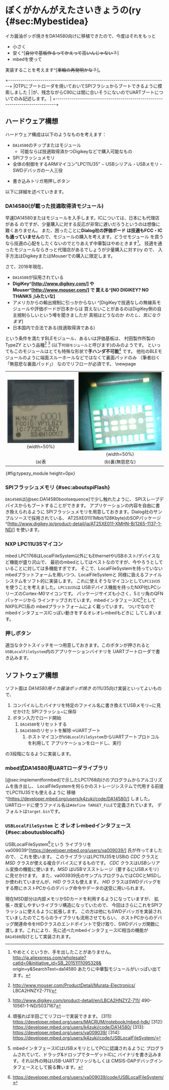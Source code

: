 
<!--
# NXP社LPC11U35とマイクロSDカードでイカ醤油*もどき*する
-->
# ぼくがかんがえたさいきょうの(ry {#sec:Mybestidea}
イカ醤油ポッポ焼きをDA14580向けに移植できたので、今度はそれをもっと

- 小さく
- 安く^[~~自分で基板作るってかえって高いんじゃない？~~]
- mbedを使って

実装することを考えます^[~~車輪の再発明かな？~~]。

<!-- _次の版で消す_ -->

+------------------------------------------------------------------------------+
|OTPにブートローダを焼いておいてSPIフラシュからブートできるように模索しました  |
|が、残念ながらC90には間に合いそうにないのでUARTブートについてのみ記述します。 |
+------------------------------------------------------------------------------+

## ハードウェア構想
ハードウェア構成は以下のようなものを考えます：

- `DA14580`のチップまたはモジュール
    - 可能ならば技適取得済かつDigikeyなどで購入可能なもの
- SPIフラッシュメモリ
- 全体の制御をするARMマイコン"LPC11U35"
    − USBシリアル・USBメモリ・SWDデバッガの一人三役
<!-- - マイクロSDカード -->
<!-- - SWDデバッグコネクタ -->
- 書き込みトリガ用押しボタン

以下に詳細を述べていきます。

### DA14580(が載った技適取得済モジュール)
早速DA14580またはモジュールを入手します。ICについては、日本にも代理店がある
のですが、少量購入に対する反応が非常に遅いだろうというのは想像に難くありません。
また、困ったことに**Dialog社の評価ボード
は技適もFCC・ICも通っていません**ので、モジュールの購入を考えます。どうせモジュール
を買うなら技適の心配をしたくないのでとりあえず中華製はやめときます[^notmadeinchina]。
技適を通ったモジュールならきっと代理店があるでしょうが少量購入に対す(ry ので、
入手方法はDigikeyまたはMouserでの購入に限定します。

さて、2016年現在、

- `DA14580`が採用されている
- **DigiKey^[http://www.digikey.com/] やMouser^[http://www.mouser.com/] で
買える^[NO DIGIKEY? NO THANKS ;)みたいな]**
- アメリカからの輸出規制に引っかからない
^[DigiKeyで技適なしの無線系モジュールや評価ボードが日本からは
買えないことがあるのはDigiKey側の自主規制らしいという噂を聞きましたが
真相はどうなのか _わたし、気になります_]
- 日本国内で合法である(技適取得済である)

という条件を満たすBLEモジュール、あるいは評価基板は、
村田製作所製のTypeZY
という品種[^ZYmouser] [^ZYdigikey] (以下`村田モジュール`と呼びます)のみのようです。
といってもこのモジュールはとても特殊な形状で**手ハンダ不可能**[^317]
です。
他社のBLEモジュールのように端面スルーホールなどではなくて裏面パッドのみ
（筆者曰く「無慈悲な裏面パッド」）
なのでリフローが必須です。
\\newpage

|                                         |                                                |
|:---------------------------------------:|:----------------------------------------------:|
| ![](images/MurataModule.jpg){width=50%} | ![](images/MurataModule_bottom.jpg){width=50%} |
|                  (a)表                  |                (b)裏(無慈悲な)                 |
![村田製作所製 TypeZYモジュール](images/dummy.png){#fig:typezy_module height=0px}

### SPIフラッシュメモリ {#sec:aboutspiFlash}
`DA14580`は[@sec:DA14580bootsequence]で少し触れたように、
SPIスレーブデバイスからもブートすることができます。
アプリケーションの内容を自由に書き換えられるように
SPIフラッシュメモリを用意しておきます。Dialog社のサンプルソースで採用されている、
AT25XE011(1Mbit/128Kbyte)のSOPパッケージ
^[http://www.digikey.jp/product-detail/ja/AT25XE011-XMHN-B/1265-1137-1-ND/] を使います。

### NXP LPC11U35マイコン
mbed LPC1768はLocalFileSystem以外にもEthernetやUSBホスト/デバイスなど機能が盛り沢山で、
最初のmbedとしてはベストなのですが、今やろうとしていることに対しては多機能すぎです。
そこで、LocalFileSystemを持っていないmbedプラットフォームを用いつつ、LocalFileSystemと
同様に扱えるファイルシステムをソフト的に実装します。
これに使えそうなマイコンとして`LPC11U35`を使うことを考えました。`LPC11U35`は
USBデバイス機能を持ったNXP社LPCシリーズのCortex-M0マイコンです。
パッケージサイズも小さく、5ミリ角のQFNパッケージから
ラインナップされています。mbedインタフェースIC[^3]としてNXP(LPC)系の
mbedプラットフォームによく載っています。
ついでなのでmbedインタフェースICっぽい動きをするオレオレmbedもどきに
してしまいます。

<!-- ### マイクロSDカード
mbed.org上に上がっている各種ライブラリには、マイクロSDカードを扱うものもあります。
LocalFileSystemはmbed LPC1768/11U24の基板に実装されているSPIフラッシュメモリを
利用していますが、その部分のライブラリ類はMDK-ARMのフリー版ではコンパイルできないので、
マイクロSDカードで代替させる方法を考えます。 -->

### 押しボタン
適当なタクトスイッチを一つ用意しておきます。このボタンが押されると
`USBLocalFileSystem`内のアプリケーションバイナリを
UARTブートローダで書き込みます。

<!--
SPIフラッシュメモリに
ダウンロードし、その後
UARTブートローダで
セカンダリブートローダを
書き込みます。
 -->
## ソフトウェア構想
ソフト面は _DA14580用イカ醤油ポッポ焼き_ の11U35向け実装といってよいもので、
 <!-- *OTP書き込みをとりあえず諦めることにして、* -->

<!-- 1. PCでアプリケーションとセカンダリブートローダをコンパイル -
1回コンパイルしてmbedに保存しておけば大丈夫です。
ホストマイコンのフラッシュ領域にstatic constとして保存するという方法もあります。 -->
1. コンパイルしたバイナリを特定のファイル名に書き換えてUSBメモリ~に見せかけた
SPIフラッシュ~に保存
1. ボタン入力でロード開始
    1. `DA14580`をリセットする
    <!-- 1. ホストマイコンが`USBLocalFileSystem`に保存されたアプリケーションバイナリを
    SPIフラッシュに書き込む -->
    1. `DA14580`のリセットを解除→UARTブート
        1. ホストマイコンが`USBLocalFileSystem`からUARTブートプロトコルを利用して
        アプリケーションをロードし、実行
        <!-- セカンダリブートローダをロードする
        1. セカンダリブートローダがSPIフラッシュからアプリケーションをロードし、実行 -->

の3段階になるように実装します。

<!-- ### OTP書き込みは諦める？
実はがんばればできなくはないです。しかしながらリスク\
^[OTP書込みに失敗すると1個1,500円くらいするモジュールがパーになる]
が大きすぎるので諦めます。公式の評価ボードにはOTP書込み電圧を作る回路が
載っているのでそれを利用して焼くことは可能だと思います。
他にもOTPライタプログラムをUARTブートローダで書き込んだあとしかるべき
パケットを送りつければ焼いてくれるっぽいところまでソースを追いかけましたが、
その様子をデバッグできるのかわからないのでしばらくは置いておきます。

Table: （参考）OTP書き込み用パケットの構造

`Out/packet_t.md`{.include}
 -->
<!--
### DA14580用セカンダリブートローダ
`DA14580`は先述の通りOTPに何も書かれていなくてもアプリケーションをロード・実行
することができます。
しかし、この時使われるピンは予約されていて変更できません。自由にピン配置を決めるために
セカンダリブートローダのソースツリー一式がSDK内に用意されています。
セカンダリブートローダを使用するためには次のいずれかの方法で
SRAMに書き込まなければなりません：

1. OTPに書き込んでおいて、リセット時にSRAMにロードする -> **不採用**
1. ハードウェアブートローダを利用してSRAMにロードする -> _こっちを採用_

ただし、どちらにせよ、アプリケーションバイナリは
セカンダリが実行されるより前にSPIフラッシュに書き込まれている必要があります。
 -->

### mbed式DA14580用UARTローダライブラリ
[@sec:implementformbed]で示したLPC1768向けのプログラムからアルゴリズムを抜き出し、
LocalFileSystemを何らかのストレージシステムで代用する前提でLPC11U35でも使えるように
移植^[https://developer.mbed.org/users/k4zuki/code/DA14580/] しました。
UARTロードに使うファイル名は`#define TARGET_FiLE`で定義されています。
デフォルトは`target.bin`です。

### `USBLocalFileSystem` と オレオレmbedインタフェース {#sec:aboutusblocalfs}
USBLocalFileSystem[^315]という
ライブラリをva009039^[https://developer.mbed.org/users/va009039/] 氏が作ってましたので、
これを使います。
このライブラリはLPC11U35をUSBの _CDC_ クラスと _MSD_ クラスが使える複合デバイスにするものです。
_CDC_ クラスはUSBシリアル変換の機能に使います。_MSD_ はUSBマスストレージ（要するにUSBメモリ）
に見せかけます。
また、va003939氏のサンプルプログラムではCDCとMSDしか使われていませんが、_HID_ クラスも使えます。
_HID_ クラスはSWDデバッグをする際にホストPCからのデバッグ命令やデータの送受に用いられます。

現在MSD部分は内部メモリかSDカードを利用するようになっていますが、
拡張・改変しやすいライブラリ構造になっていたので、
今回はさらにこれをSPIフラッシュに使えるように拡張します。
この方は他にもSWDデバッガを実装されていましたのでこちらのライブラリも流用させてもらい、
ホストPCからのデバッグ関連命令をHIDクラスのエンドポイントで受け取り、SWDデバッガ関数に
渡します。これにより、先に述べたmbedインタフェースIC相当の機能が
`DA14580`向けとして実装されます。
<!--
### SPIフラッシュメモリにアプリケーションバイナリを書き込む
SPIフラッシュメモリを操作するライブラリを作った方が
いる^[https://developer.mbed.org/users/jyam/code/SPIFlashW25X40BV/]
ので、その成果を利用させてもらいます。

#### SPIメモリのデータ構造 {.unnumbered}
`DA14580`をSPIブートさせるときは、ハードウェアローダかセカンダリかにかかわらず
特定の構造で書き込まれていなければなりません。下記のようなヘッダ(header[0..7])をメモリの先頭に置く必要があります。

Table: SPIメモリのヘッダ構造

| Index     | value | comment                                          |
|:----------|:------|:-------------------------------------------------|
| header[0] | 0x70  | 'p'                                              |
| header[1] | 0x50  | 'P'                                              |
| header[2] | 0x00  | dummy[3]                                         |
| header[3] | 0x00  | dummy[2]                                         |
| header[4] | 0x00  | dummy[1]                                         |
| header[5] | 0x00  | dummy[0]                                         |
| header[6] | 0x00  | binary size MSB <- to be replaced to actual size |
| header[7] | 0x00  | binary size LSB <- to be replaced to actual size |
| data[]    | -     | application binary data                          |
 -->
<!-- --- -->

[^notmadeinchina]: やめとくというか、手を出したことがありません。
http://ja.aliexpress.com/wholesale?catId=0&initiative_id=SB_20151111095328&
origin=y&SearchText=da14580
あたりに中華製モジュールがいっぱい出てます。

[^1]: 買うだけで違法行為と断じてしまうのは、ちょっと語弊があります。
電波を出さない限りは（Lチカをするだけなら）使っても何も問題ないのですが、
電波暗室を所有している人以外は肝心のBLEで遊べないので、
おとなしく技適済モジュールを使いましょう。
村田モジュールを1個だけ買うと14ドルもするのでよいお値段と言えますが、
その価値はあると考えます。

[^ZYmouser]: http://www.mouser.com/ProductDetail/Murata-Electronics/
LBCA2HNZYZ-711/
[^ZYdigikey]: http://www.digikey.com/product-detail/en/LBCA2HNZYZ-711/
490-10561-1-ND/5037167
[^3]: mbedインタフェースICはUSBメモリとしてPCに認識されるように
プログラムされていて、ドラッグ\&ドロップでターゲットICに
バイナリを書き込みます。それ以外の時はUSB-UARTブリッジもしくは
CMSIS-DAPデバッグインタフェースとして振る舞います。

[^315]: https://developer.mbed.org/users/va009039/code/USBLocalFileSystem/
[^316]: http://www.digikey.com/product-detail/en/DA14580DEVKT-B/
1564-1000-ND など
[^317]: 頑張れば半田ごてリフローで実装できます。
[311]: https://developer.mbed.org/users/MACRUM/notebook/mbed-hdk/
[312]: https://developer.mbed.org/users/k4zuki/code/DA14580/
[313]: https://developer.mbed.org/users/va009039/
[314]: https://developer.mbed.org/users/k4zuki/code/USBLocalFileSystem/
